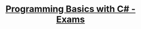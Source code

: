 # <p align="center"><a href="https://softuni.bg/trainings/resources/officedocument/51161/while-loop-lab-programming-basics-with-c-sharp-july-2020/3038"> Programming Basics with C# - Exams <a/><p>
